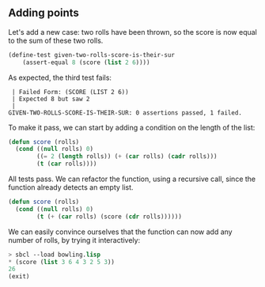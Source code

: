 ## Adding points

Let's add a new case: two rolls have been thrown, so the score is now equal to the sum of these two rolls.
```lisp
(define-test given-two-rolls-score-is-their-sur
    (assert-equal 8 (score (list 2 6))))
```
As expected, the third test fails:
```
 | Failed Form: (SCORE (LIST 2 6))
 | Expected 8 but saw 2
 |
GIVEN-TWO-ROLLS-SCORE-IS-THEIR-SUR: 0 assertions passed, 1 failed.
```

To make it pass, we can start by adding a condition on the length of the list:
```lisp
(defun score (rolls)
  (cond ((null rolls) 0)
        ((= 2 (length rolls)) (+ (car rolls) (cadr rolls)))
        (t (car rolls))))
```
All tests pass. We can refactor the function, using a recursive call, since the function already detects an empty list.
```lisp
(defun score (rolls)
  (cond ((null rolls) 0)
        (t (+ (car rolls) (score (cdr rolls))))))
```
We can easily convince ourselves that the function can now add any number of rolls, by trying it interactively:
```lisp
> sbcl --load bowling.lisp
* (score (list 3 6 4 3 2 5 3))
26
(exit)
```

